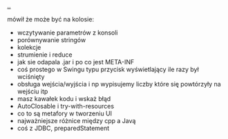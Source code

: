 [..](../pap.md)

mówił że może być na kolosie:
* wczytywanie parametrów z konsoli
* porównywanie stringów
* kolekcje
* strumienie i reduce
* jak sie odapala .jar i po co jest META-INF
* coś prostego w Swingu typu przycisk wyświetlający ile razy był wciśnięty
* obsługa wejścia/wyjścia i np wypisujemy liczby które się powtórzyły na wejściu itp
* masz kawałek kodu i wskaż błąd
* AutoClosable i try-with-resources
* co to są metafory w tworzeniu UI
* najważniejsze różnice między cpp a Javą
* coś z JDBC, preparedStatement
